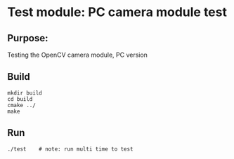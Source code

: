 # Test module: PC camera module test
## Purpose: 
Testing the OpenCV camera module, PC version

## Build
```
mkdir build
cd build
cmake ../
make
```

## Run
```
./test    # note: run multi time to test 
```